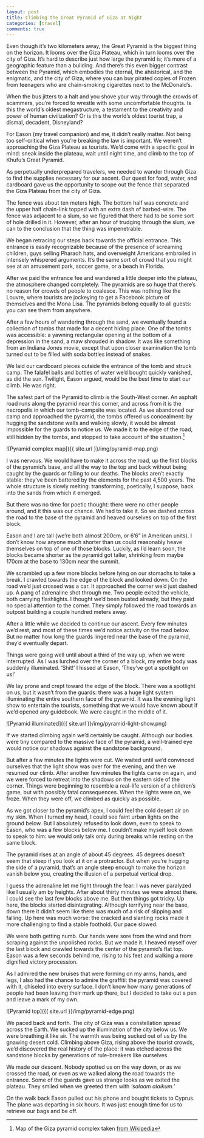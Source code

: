 ```yaml
---
layout: post
title: Climbing the Great Pyramid of Giza at Night
categories: [travel]
comments: true
---
```


Even though it’s two kilometers away, the Great Pyramid is the biggest thing on the horizon. It looms over the Giza Plateau, which in turn looms over the city of Giza. It’s hard to describe just how large the pyramid is; it’s more of a geographic feature than a building. And there’s this even bigger contrast between the Pyramid, which embodies the eternal, the ahistorical, and the enigmatic, and the city of Giza, where you can buy pirated copies of Frozen from teenagers who are chain-smoking cigarettes next to the McDonald’s.

When the bus jitters to a halt and you shove your way through the crowds of scammers, you’re forced to wrestle with some uncomfortable thoughts. Is this the world’s oldest megastructure, a testament to the creativity and power of human civilization? Or is this the world’s oldest tourist trap, a dismal, decadent, Disneyland?

For Eason (my travel companion) and me, it didn’t really matter. Not being too self-critical when you’re breaking the law is important. We weren’t approaching the Giza Plateau as tourists. We’d come with a specific goal in mind: sneak inside the plateau, wait until night time, and climb to the top of Khufu’s Great Pyramid.

<!--more-->

As perpetually underprepared travelers, we needed to wander through Giza to find the supplies necessary for our ascent. Our quest for food, water, and cardboard gave us the opportunity to scope out the fence that separated the Giza Plateau from the city of Giza.

The fence was about ten meters high. The bottom half was concrete and the upper half chain-link topped with an extra dash of barbed-wire. The fence was adjacent to a slum, so we figured that there had to be some sort of hole drilled in it. However, after an hour of trudging through the slum, we can to the conclusion that the thing was impenetrable.

We began retracing our steps back towards the official entrance. This entrance is easily recognizable because of the presence of screaming children, guys selling Pharaoh hats, and overweight Americans embroiled in intensely whispered arguments. It’s the same sort of crowd that you might see at an amusement park, soccer game, or a beach in Florida.

After we paid the entrance fee and wandered a little deeper into the plateau, the atmosphere changed completely. The pyramids are so huge that there’s no reason for crowds of people to coalesce. This was nothing like the Louvre, where tourists are jockeying to get a Facebook picture of themselves and the Mona Lisa. The pyramids belong equally to all guests: you can see them from anywhere.

After a few hours of wandering through the sand, we eventually found a collection of tombs that made for a decent hiding place. One of the tombs was accessible: a yawning rectangular opening at the bottom of a depression in the sand, a maw shrouded in shadow. It was like something from an Indiana Jones movie, except that upon closer examination the tomb turned out to be filled with soda bottles instead of snakes.

We laid our cardboard pieces outside the entrance of the tomb and struck camp. The falafel balls and bottles of water we’d bought quickly vanished, as did the sun. Twilight, Eason argued, would be the best time to start our climb. He was right.

The safest part of the Pyramid to climb is the South-West corner. An asphalt road runs along the pyramid near this corner, and across from it is the necropolis in which our tomb-campsite was located. As we abandoned our camp and approached the pyramid, the tombs offered us concealment: by hugging the sandstone walls and walking slowly, it would be almost impossible for the guards to notice us. We made it to the edge of the road, still hidden by the tombs, and stopped to take account of the situation.[^1]

![Pyramid complex map]({{ site.url }}/img/pyramid-map.png)


I was nervous. We would have to make it across the road, up the first blocks of the pyramid’s base, and all the way to the top and back without being caught by the guards or falling to our deaths. The blocks aren’t exactly stable: they’ve been battered by the elements for the past 4,500 years. The whole structure is slowly melting: transforming, poetically, I suppose, back into the sands from which it emerged.

But there was no time for poetic thought: there were no other people around, and it this was our chance. We had to take it. So we dashed across the road to the base of the pyramid and heaved ourselves on top of the first block.

Eason and I are tall (we’re both almost 200cm, or 6’6” in American units). I don’t know how anyone much shorter than us could reasonably heave themselves on top of one of those blocks. Luckily, as I’d learn soon, the blocks became shorter as the pyramid got taller, shrinking from maybe 170cm at the base to 130cm near the summit.

We scrambled up a few more blocks before lying on our stomachs to take a break. I crawled towards the edge of the block and looked down. On the road we’d just crossed was a car. It approached the corner we’d just dashed up. A pang of adrenaline shot through me. Two people exited the vehicle, both carrying flashlights. I thought we’d been busted already, but they paid no special attention to the corner. They simply followed the road towards an outpost building a couple hundred meters away.

After a little while we decided to continue our ascent. Every few minutes we’d rest, and most of these times we’d notice activity on the road below. But no matter how long the guards lingered near the base of the pyramid, they’d eventually depart.

Things were going well until about a third of the way up, when we were interrupted. As I was lurched over the corner of a block, my entire body was suddenly illuminated. ‘Shit!’ I hissed at Eason, ‘They’ve got a spotlight on us!’

We lay prone and crept toward the edge of the block. There was a spotlight on us, but it wasn’t from the guards: there was a huge light system illuminating the entire southern face of the pyramid. It was the evening light show to entertain the tourists, something that we would have known about if we’d opened any guidebook. We were caught in the middle of it.

![Pyramid illuminated]({{ site.url }}/img/pyramid-light-show.png)

If we started climbing again we’d certainly be caught. Although our bodies were tiny compared to the massive face of the pyramid, a well-trained eye would notice our shadows against the sandstone background.

But after a few minutes the lights were cut. We waited until we’d convinced ourselves that the light show was over for the evening, and then we resumed our climb. After another few minutes the lights came on again, and we were forced to retreat into the shadows on the eastern side of the corner. Things were beginning to resemble a real-life version of a children’s game, but with possibly fatal consequences. When the lights were on, we froze. When they were off, we climbed as quickly as possible.

As we got closer to the pyramid’s apex, I could feel the cold desert air on my skin. When I turned my head, I could see faint urban lights on the ground below. But I absolutely refused to look down, even to speak to Eason, who was a few blocks below me. I couldn’t make myself look down to speak to him: we would only talk only during breaks while resting on the same block.

The pyramid rises at an angle of about 45 degrees. 45 degrees doesn’t seem that steep if you look at it on a protractor. But when you’re hugging the side of a pyramid, that’s an angle steep enough to make the horizon vanish below you, creating the illusion of a perpetual vertical drop. 

I guess the adrenaline let me fight through the fear: I was never paralyzed like I usually am by heights. After about thirty minutes we were almost there. I could see the last few blocks above me. But then things got tricky. Up here, the blocks started disintegrating. Although terrifying near the base, down there it didn’t seem like there was much of a risk of slipping and falling. Up here was much worse: the cracked and slanting rocks made it more challenging to find a stable foothold. Our pace slowed.

We were both getting numb. Our hands were sore from the wind and from scraping against the unpolished rocks. But we made it. I heaved myself over the last block and crawled towards the center of the pyramid’s flat top. Eason was a few seconds behind me, rising to his feet and walking a more dignified victory procession.

As I admired the new bruises that were forming on my arms, hands, and legs, I also had the chance to admire the graffiti: the pyramid was covered with it, chiseled into every surface. I don’t know how many generations of people had been leaving their mark up there, but I decided to take out a pen and leave a mark of my own.

![Pyramid top]({{ site.url }}/img/pyramid-edge.png)

We paced back and forth. The city of Giza was a constellation spread across the Earth. We sucked up the illumination of the city below us. We were breathing it like air. The warmth was being sucked out of us by the gnawing desert cold. Climbing above Giza, rising above the tourist crowds, we’d discovered the real history of the place: it was etched across the sandstone blocks by generations of rule-breakers like ourselves.

We made our descent. Nobody spotted us on the way down, or as we crossed the road, or even as we walked along the road towards the entrance. Some of the guards gave us strange looks as we exited the plateau. They smiled when we greeted them with *‘salaam alaikum.’*

On the walk back Eason pulled out his phone and bought tickets to Cyprus. The plane was departing in six hours. It was just enough time for us to retrieve our bags and be off.

[^1]: Map of the Giza pyramid complex taken [from Wikipedia](https://en.wikipedia.org/wiki/File:Giza_pyramid_complex_(map).svg)